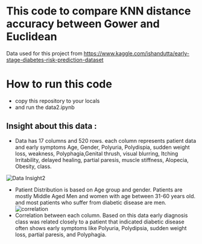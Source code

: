 # This code to compare KNN distance accuracy between Gower and Euclidean
Data used for this project from  https://www.kaggle.com/ishandutta/early-stage-diabetes-risk-prediction-dataset
# How to run this code
- copy this repository to your locals
- and run the data2.ipynb
## Insight about this data : 
- Data has 17 columns and 520 rows. each column represents patient data and early symptoms Age, Gender, Polyuria, Polydispia, sudden weight loss, weakness, Polyphagia,Genital thrush, visual blurring, Itching	Irritability, delayed healing, partial paresis, muscle stiffness, Alopecia, Obesity, class.
  
 ![Data Insight2](https://github.com/user-attachments/assets/922b88e6-bb1e-418d-a6b0-253ab0d5cc21)
- Patient Distribution is based on Age group and gender. Patients are mostly Middle Aged Men and women with age between 31-60 years old. and most patients who suffer from diabetic disease are men.
![correlation](https://github.com/user-attachments/assets/d8704fb7-8e45-4606-8b43-e39d174c43e3)
- Correlation between each column. Based on this data early diagnosis class was related closely to a patient that indicated diabetic disease often shows early symptoms like Polyuria, Polydipsia, sudden weight loss, partial paresis, and Polyphagia.

